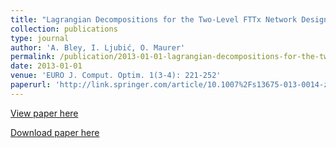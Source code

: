 ```yaml
---
title: "Lagrangian Decompositions for the Two-Level FTTx Network Design Problem"
collection: publications
type: journal
author: 'A. Bley, I. Ljubić, O. Maurer'
permalink: /publication/2013-01-01-lagrangian-decompositions-for-the-two-level-fttx-network-design-problem
date: 2013-01-01
venue: 'EURO J. Comput. Optim. 1(3-4): 221-252'
paperurl: 'http://link.springer.com/article/10.1007%2Fs13675-013-0014-z'
---
```

[View paper here](http://link.springer.com/article/10.1007%2Fs13675-013-0014-z)

[Download paper here]({{site.url}}/docs/http://opus4.kobv.de/opus4-matheon/frontdoor/index/index/docId/1241)
